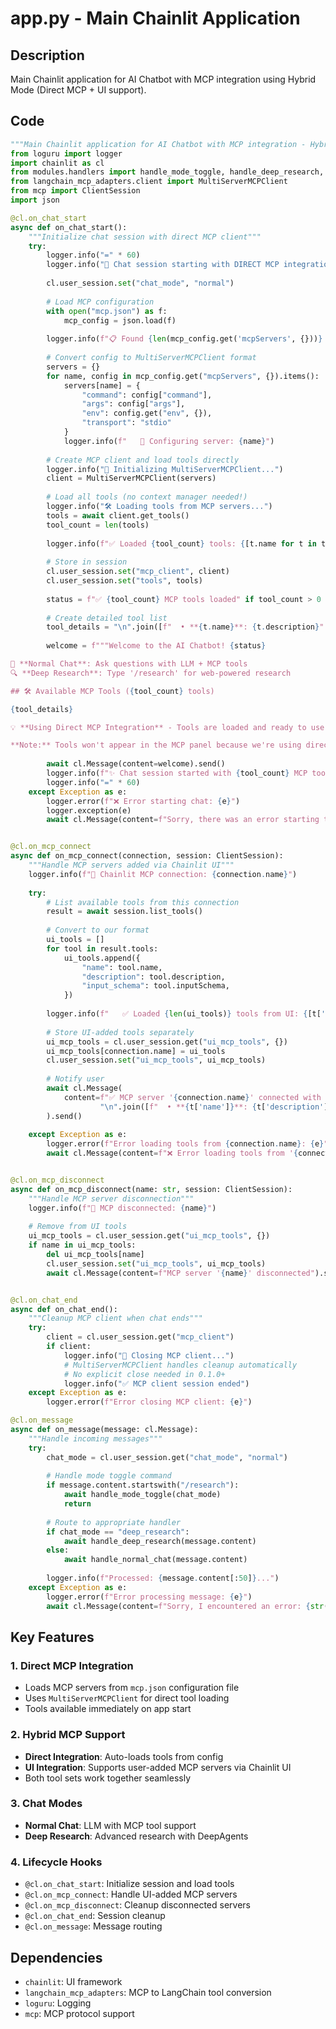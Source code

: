 # app.py - Main Chainlit Application

## Description
Main Chainlit application for AI Chatbot with MCP integration using Hybrid Mode (Direct MCP + UI support).

## Code

```python
"""Main Chainlit application for AI Chatbot with MCP integration - Hybrid Mode"""
from loguru import logger
import chainlit as cl
from modules.handlers import handle_mode_toggle, handle_deep_research, handle_normal_chat
from langchain_mcp_adapters.client import MultiServerMCPClient
from mcp import ClientSession
import json

@cl.on_chat_start
async def on_chat_start():
    """Initialize chat session with direct MCP client"""
    try:
        logger.info("=" * 60)
        logger.info("🚀 Chat session starting with DIRECT MCP integration...")
        
        cl.user_session.set("chat_mode", "normal")
        
        # Load MCP configuration
        with open("mcp.json") as f:
            mcp_config = json.load(f)
        
        logger.info(f"📋 Found {len(mcp_config.get('mcpServers', {}))} MCP servers in config")
        
        # Convert config to MultiServerMCPClient format
        servers = {}
        for name, config in mcp_config.get("mcpServers", {}).items():
            servers[name] = {
                "command": config["command"],
                "args": config["args"],
                "env": config.get("env", {}),
                "transport": "stdio"
            }
            logger.info(f"   📡 Configuring server: {name}")
        
        # Create MCP client and load tools directly
        logger.info("🔌 Initializing MultiServerMCPClient...")
        client = MultiServerMCPClient(servers)
        
        # Load all tools (no context manager needed!)
        logger.info("🛠️ Loading tools from MCP servers...")
        tools = await client.get_tools()
        tool_count = len(tools)
        
        logger.info(f"✅ Loaded {tool_count} tools: {[t.name for t in tools]}")
        
        # Store in session
        cl.user_session.set("mcp_client", client)
        cl.user_session.set("tools", tools)
        
        status = f"✅ {tool_count} MCP tools loaded" if tool_count > 0 else "⚠️ No MCP tools available"
        
        # Create detailed tool list
        tool_details = "\n".join([f"  • **{t.name}**: {t.description}" for t in tools])
        
        welcome = f"""Welcome to the AI Chatbot! {status}

🤖 **Normal Chat**: Ask questions with LLM + MCP tools
🔍 **Deep Research**: Type '/research' for web-powered research

## 🛠️ Available MCP Tools ({tool_count} tools)

{tool_details}

💡 **Using Direct MCP Integration** - Tools are loaded and ready to use!

**Note:** Tools won't appear in the MCP panel because we're using direct integration for better performance and reliability."""
        
        await cl.Message(content=welcome).send()
        logger.info(f"✨ Chat session started with {tool_count} MCP tools")
        logger.info("=" * 60)
    except Exception as e:
        logger.error(f"❌ Error starting chat: {e}")
        logger.exception(e)
        await cl.Message(content=f"Sorry, there was an error starting the chat: {str(e)}").send()


@cl.on_mcp_connect
async def on_mcp_connect(connection, session: ClientSession):
    """Handle MCP servers added via Chainlit UI"""
    logger.info(f"🔌 Chainlit MCP connection: {connection.name}")
    
    try:
        # List available tools from this connection
        result = await session.list_tools()
        
        # Convert to our format
        ui_tools = []
        for tool in result.tools:
            ui_tools.append({
                "name": tool.name,
                "description": tool.description,
                "input_schema": tool.inputSchema,
            })
        
        logger.info(f"   ✅ Loaded {len(ui_tools)} tools from UI: {[t['name'] for t in ui_tools]}")
        
        # Store UI-added tools separately
        ui_mcp_tools = cl.user_session.get("ui_mcp_tools", {})
        ui_mcp_tools[connection.name] = ui_tools
        cl.user_session.set("ui_mcp_tools", ui_mcp_tools)
        
        # Notify user
        await cl.Message(
            content=f"✅ MCP server '{connection.name}' connected with {len(ui_tools)} tools:\n" + 
                    "\n".join([f"  • **{t['name']}**: {t['description']}" for t in ui_tools])
        ).send()
        
    except Exception as e:
        logger.error(f"Error loading tools from {connection.name}: {e}")
        await cl.Message(content=f"❌ Error loading tools from '{connection.name}': {str(e)}").send()


@cl.on_mcp_disconnect
async def on_mcp_disconnect(name: str, session: ClientSession):
    """Handle MCP server disconnection"""
    logger.info(f"🔌 MCP disconnected: {name}")
    
    # Remove from UI tools
    ui_mcp_tools = cl.user_session.get("ui_mcp_tools", {})
    if name in ui_mcp_tools:
        del ui_mcp_tools[name]
        cl.user_session.set("ui_mcp_tools", ui_mcp_tools)
        await cl.Message(content=f"MCP server '{name}' disconnected").send()


@cl.on_chat_end
async def on_chat_end():
    """Cleanup MCP client when chat ends"""
    try:
        client = cl.user_session.get("mcp_client")
        if client:
            logger.info("🔌 Closing MCP client...")
            # MultiServerMCPClient handles cleanup automatically
            # No explicit close needed in 0.1.0+
            logger.info("✅ MCP client session ended")
    except Exception as e:
        logger.error(f"Error closing MCP client: {e}")

@cl.on_message
async def on_message(message: cl.Message):
    """Handle incoming messages"""
    try:
        chat_mode = cl.user_session.get("chat_mode", "normal")
        
        # Handle mode toggle command
        if message.content.startswith("/research"):
            await handle_mode_toggle(chat_mode)
            return
        
        # Route to appropriate handler
        if chat_mode == "deep_research":
            await handle_deep_research(message.content)
        else:
            await handle_normal_chat(message.content)
        
        logger.info(f"Processed: {message.content[:50]}...")
    except Exception as e:
        logger.error(f"Error processing message: {e}")
        await cl.Message(content=f"Sorry, I encountered an error: {str(e)}").send()
```

## Key Features

### 1. Direct MCP Integration
- Loads MCP servers from `mcp.json` configuration file
- Uses `MultiServerMCPClient` for direct tool loading
- Tools available immediately on app start

### 2. Hybrid MCP Support
- **Direct Integration**: Auto-loads tools from config
- **UI Integration**: Supports user-added MCP servers via Chainlit UI
- Both tool sets work together seamlessly

### 3. Chat Modes
- **Normal Chat**: LLM with MCP tool support
- **Deep Research**: Advanced research with DeepAgents

### 4. Lifecycle Hooks
- `@cl.on_chat_start`: Initialize session and load tools
- `@cl.on_mcp_connect`: Handle UI-added MCP servers
- `@cl.on_mcp_disconnect`: Cleanup disconnected servers
- `@cl.on_chat_end`: Session cleanup
- `@cl.on_message`: Message routing

## Dependencies
- `chainlit`: UI framework
- `langchain_mcp_adapters`: MCP to LangChain tool conversion
- `loguru`: Logging
- `mcp`: MCP protocol support
